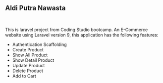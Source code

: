 <h2>Aldi Putra Nawasta</h2>
<br>
<p>This is laravel project from Coding Studio bootcamp. An E-Commerce website using Laravel version 9, this application has the following features:</p>
<ul>
  <li>Authentication Scaffolding</li>
  <li>Create Product</li>
  <li>Show All Product</li>
  <li>Show Detail Product</li>
  <li>Update Product</li>
  <li>Delete Product</li>
  <li>Add to Cart</li>
</ul>
